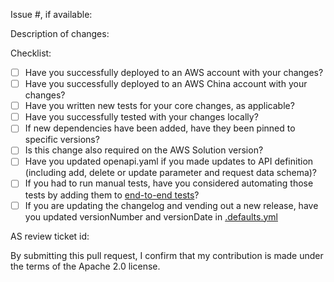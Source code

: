 Issue #, if available:

Description of changes:

Checklist:

<!-- You can erase any parts of this template not applicable to your Pull Request. -->

- [ ] Have you successfully deployed to an AWS account with your changes?
- [ ] Have you successfully deployed to an AWS China account with your changes?
- [ ] Have you written new tests for your core changes, as applicable?
- [ ] Have you successfully tested with your changes locally?
- [ ] If new dependencies have been added, have they been pinned to specific versions?
- [ ] Is this change also required on the AWS Solution version?
- [ ] Have you updated openapi.yaml if you made updates to API definition (including add, delete or update parameter and request data schema)?
- [ ] If you had to run manual tests, have you considered automating those tests by adding them to [end-to-end tests](../main/end-to-end-tests/README.md)?
- [ ] If you are updating the changelog and vending out a new release, have you updated versionNumber and versionDate in [.defaults.yml](../main/config/settings/.defaults.yml)

<!-- For major releases please provide internal ticket id -->

AS review ticket id:

By submitting this pull request, I confirm that my contribution is made under the terms of the Apache 2.0 license.
